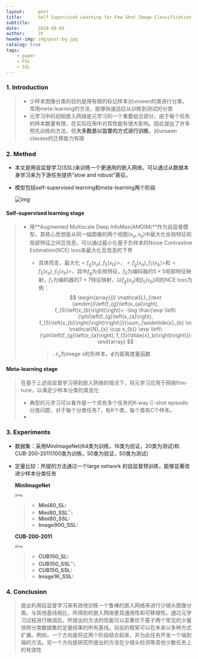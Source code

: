 ```yaml
---
layout:     post
title:      Self Supervised Learning for Few Shot Image Classification
subtitle:   
date:       2020-08-03
author:     JY
header-img: img/post-bg.jpg
catalog: true
tags:
    - paper
    - FSL
    - SSL
---
```




### 1. Introduction

> - 少样本图像分类的目的是用有限的标记样本对unseen的类进行分类，常用meta-learning的方法，能够快速适应从训练到测试的分类
> - 元学习中的初始嵌入网络是元学习的一个重要组合部分，由于每个任务的样本数量有限，在实际应用中对其性能有很大影响。因此提出了许多预先训练的方法，但**大多数是以监督的方式进行训练**，对unseen classes的迁移能力有限

### 2. Method

- 本文是用自监督学习(SSL)来训练一个更通用的嵌入网络，可以通过从数据本身学习来为下游任务提供“slow and robust”表征。

- 模型包括self-supervised learning和meta-learning两个阶段

  ![img](https://github.com/ZJU-CVs/zju-cvs.github.io/raw/master/img/2020-07-07-fsl/33.png)

#### Self-supervised learning stage

> - 用**Augmented Multiscale Deep InfoMax(AMDIM)**作为自监督模型，其核心思想是从同一幅图像的两个视图$(x_a,x_b)$中最大化全局特征和局部特征之间互信息，可以通过最小化基于负样本的Noise Contrastive Estimation(NCE) loss来最大化互信息的下界
>
>   - 具体而言，最大化$<f_g(x_a),f_5(x_b)>$，$<f_g(x_a),f_7(x_b)>$和$<f_5(x_a),f_5(x_b)>$，其中$f_g$为全局特征，$f_5$为编码器的$5\times 5$局部特征映射，$f_7$为编码器的$7\times 7$特征映射，以$f_g(x_a)$和$f_5(x_b)$间的NCE loss为例：
>     $$
>     \begin{array}{l}
>     \mathcal{L}_{\text {amdim}}\left(f_{g}\left(x_{a}\right), f_{5}\left(x_{b}\right)\right)= -\log \frac{\exp \left\{\phi\left(f_{g}\left(x_{a}\right), f_{5}\left(x_{b}\right)\right)\right\}}{\sum_{\widetilde{x}_{b} \in \mathcal{N}_{x} \cup x_{b}} \exp \left\{\phi\left(f_{g}\left(x_{a}\right), f_{5}(\tilde{x}_b)\right)\right\}}
>     \end{array}
>     $$
>
>     > $\mathcal{N}_x$为image $x$的负样本，$\phi$为距离度量函数



#### Meta-learning stage

> 在基于上述自监督学习得到嵌入网络的情况下，将元学习应用于网络fine-tune，以满足少样本分类的类变化
>
> - 典型的元学习可以看作是一个具有多个任务的K-way C-shot episodic 分类问题，对于每个分类任务$T$，有$K$个类，每个类有$C$个样本。
> - 

### 3. Experiments

- 数据集：采用MiniImageNet(64类为训练，16类为验证，20类为测试)和CUB-200-2011(100类为训练，50类为验证，50类为测试)

- 定量比较：所提的方法通过一个large network 的自监督预训练，能够显著改进少样本分类任务

  **MiniImageNet**

  <img src="https://github.com/ZJU-CVs/zju-cvs.github.io/raw/master/img/2020-07-07-fsl/34.png" alt="img" style="zoom:50%;" />

  > - **Mini80_SL:**
  > - **Mini80_SSL$^-$:**
  > - **Mini80_SSL:**
  > - **Image900_SSL:**

  

  **CUB-200-2011**

  <img src="https://github.com/ZJU-CVs/zju-cvs.github.io/raw/master/img/2020-07-07-fsl/35.png" alt="img" style="zoom:50%;" />

  > - **CUB150_SL:**
  > - **CUB150_SSL$^-$:**
  > - **CUB150_SSL:**
  > - **Image1K_SSL:**

  

### 4. Conclusion

> 提出利用自监督学习来有效地训练一个鲁棒的嵌入网络来进行少镜头图像分类。与其他基线相比，所得到的嵌入网络更具通用性和可移植性。通过元学习过程进行微调后，所提出的方法的性能可以显著优于基于两个常见的少量快照分类数据集的定量结果的所有基线。目前的框架可以在未来以多种方式扩展。例如，一个方向是将这两个阶段结合起来，并为此任务开发一个端到端的方法。另一个方向是研究所提出的方法在少镜头检测等其他少数任务上的有效性